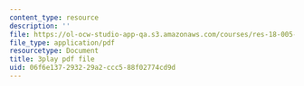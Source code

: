 ```yaml
---
content_type: resource
description: ''
file: https://ol-ocw-studio-app-qa.s3.amazonaws.com/courses/res-18-005-highlights-of-calculus-spring-2010/06f6e137293229a2ccc588f02774cd9d_U0xlKuFqCuI.pdf
file_type: application/pdf
resourcetype: Document
title: 3play pdf file
uid: 06f6e137-2932-29a2-ccc5-88f02774cd9d
---
```

